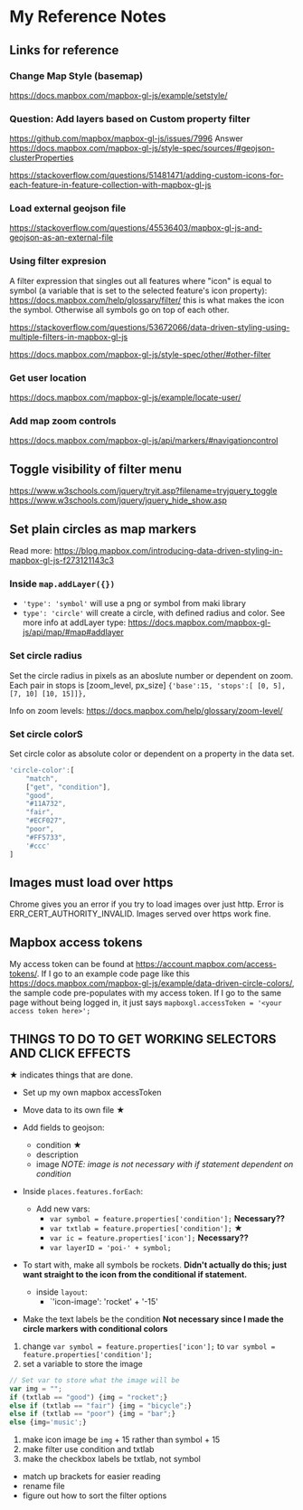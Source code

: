# My Reference Notes

## Links for reference

### Change Map Style (basemap)

<https://docs.mapbox.com/mapbox-gl-js/example/setstyle/>

### Question: Add layers based on Custom property filter

<https://github.com/mapbox/mapbox-gl-js/issues/7996>
Answer
<https://docs.mapbox.com/mapbox-gl-js/style-spec/sources/#geojson-clusterProperties>

<https://stackoverflow.com/questions/51481471/adding-custom-icons-for-each-feature-in-feature-collection-with-mapbox-gl-js>

### Load external geojson file

<https://stackoverflow.com/questions/45536403/mapbox-gl-js-and-geojson-as-an-external-file>

### Using filter expresion

A filter expression that singles out all features where "icon" is equal to symbol (a variable that is set to the selected feature's icon property):
<https://docs.mapbox.com/help/glossary/filter/>
this is what makes the icon the symbol. Otherwise all symbols go on top of each other.

<https://stackoverflow.com/questions/53672066/data-driven-styling-using-multiple-filters-in-mapbox-gl-js>

<https://docs.mapbox.com/mapbox-gl-js/style-spec/other/#other-filter>

### Get user location

<https://docs.mapbox.com/mapbox-gl-js/example/locate-user/>

### Add map zoom controls

<https://docs.mapbox.com/mapbox-gl-js/api/markers/#navigationcontrol>

## Toggle visibility of filter menu

<https://www.w3schools.com/jquery/tryit.asp?filename=tryjquery_toggle>
<https://www.w3schools.com/jquery/jquery_hide_show.asp>

## Set plain circles as map markers

Read more: <https://blog.mapbox.com/introducing-data-driven-styling-in-mapbox-gl-js-f273121143c3>

### Inside  `map.addLayer({})`

* `'type': 'symbol'` will use a png or symbol from maki library
* `type': 'circle'` will create a circle, with defined radius and color.
See more info at addLayer type: <https://docs.mapbox.com/mapbox-gl-js/api/map/#map#addlayer>

### Set circle radius

Set the circle radius in pixels as an aboslute number or dependent on zoom. Each pair in stops is [zoom_level, px_size] `{'base':15, 'stops':[ [0, 5], [7, 10] [10, 15]]},`

Info on zoom levels: <https://docs.mapbox.com/help/glossary/zoom-level/>

### Set circle colorS

Set circle color as absolute color or dependent on a property in the data set.

```javascript
'circle-color':[
    "match",
    ["get", "condition"],
    "good",
    "#11A732",
    "fair",
    "#ECF027",
    "poor",
    "#FF5733",
    '#ccc'
]
```

## Images must load over https

Chrome gives you an error if you try to load images over just http.
Error is ERR_CERT_AUTHORITY_INVALID.  Images served over https work fine.

## Mapbox access tokens

My access token can be found at <https://account.mapbox.com/access-tokens/>.  If I go to an example code page like this <https://docs.mapbox.com/mapbox-gl-js/example/data-driven-circle-colors/>, the sample code pre-populates with my access token.  If I go to the same page without being logged in, it just says `mapboxgl.accessToken = '<your access token here>';`

## THINGS TO DO TO GET WORKING SELECTORS AND CLICK EFFECTS

&#9733; indicates things that are done.

* Set up my own mapbox accessToken

* Move data to its own file  &#9733;

* Add fields to geojson:
  * condition   &#9733;
  * description
  * image *NOTE: image is not necessary with if statement dependent on condition*

* Inside `places.features.forEach`:
  * Add new vars:
    * `var symbol = feature.properties['condition'];` **Necessary??**
    * `var txtlab = feature.properties['condition'];`  &#9733;
    * `var ic = feature.properties['icon'];`  **Necessary??**
    * `var layerID = 'poi-' + symbol;`

* To start with, make all symbols be rockets.  **Didn't actually do this; just want straight to the icon from the conditional if statement.**
  * inside `layout`:
    * `'icon-image': 'rocket' + '-15'

* Make the text labels be the condition
**Not necessary since I made the circle markers with conditional colors**

1. change `var symbol = feature.properties['icon'];` to `var symbol = feature.properties['condition'];`
1. set a variable to store the image

```javascript
// Set var to store what the image will be
var img = "";
if (txtlab == "good") {img = "rocket";}
else if (txtlab == "fair") {img = "bicycle";}
else if (txtlab == "poor") {img = "bar";}
else {img='music';}
```

1. make icon image be `img` + 15 rather than symbol + 15
1. make filter use condition and txtlab
1. make the checkbox labels be txtlab, not symbol

* match up brackets for easier reading 
* rename file
* figure out how to sort the filter options
